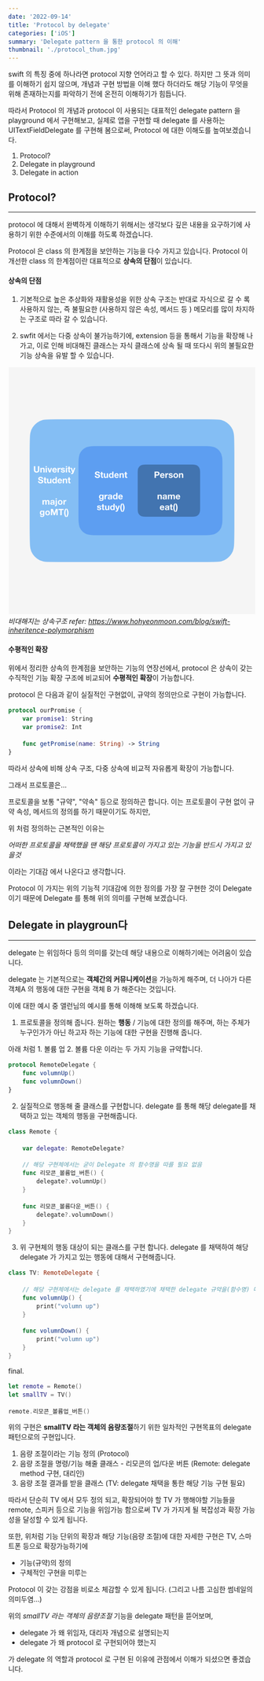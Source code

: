 ```yaml
---
date: '2022-09-14'
title: 'Protocol by delegate'
categories: ['iOS']
summary: 'Delegate pattern 을 통한 protocol 의 이해'
thumbnail: './protocol_thum.jpg'
---
```



swift 의 특징 중에 하나라면 protocol 지향 언어라고 할 수 있다. 하지만 그 뜻과 의미를 이해하기 쉽지 않으며, 개념과 구현 방법을 이해 했다 하더라도 해당 기능이 무엇을 위해 존재하는지를 파악하기 전에 온전히 이해하기가 힘듭니다.

따라서 Protocol 의 개념과 protocol 이 사용되는 대표적인 delegate pattern 을 playground 에서 구현해보고, 실제로 앱을 구현할 때 delegate 를 사용하는 UITextFieldDelegate 를 구현해 봄으로써, Protocol 에 대한 이해도를 높여보겠습니다. 

1. Protocol?
2. Delegate in playground
3. Delegate in action




## Protocol? 
---

protocol 에 대해서 완벽하게 이해하기 위해서는 생각보다 깊은 내용을 요구하기에 사용하기 위한 수준에서의 이해를 하도록 하겠습니다. 


Protocol 은 class 의 한계점을 보안하는 기능을 다수 가지고 있습니다. 
Protocol 이 개선한 class 의 한계점이란 대표적으로 **상속의 단점**이 있습니다. 

#### 상속의 단점

1. 기본적으로 높은 추상화와 재활용성을 위한 상속 구조는 반대로 자식으로 갈 수 록 사용하지 않는, 즉 불필요한 (사용하지 않은 속성, 메서드 등 ) 메모리를 많이 차지하는 구조로 따라 갈 수 있습니다. 

2. swfit 에서는 다중 상속이 불가능하기에, extension 등을 통해서 기능을 확장해 나가고, 이로 인해 비대해진 클래스는 자식 클래스에 상속 될 때 또다시 위의 불필요한 기능 상속을 유발 할 수 있습니다. 


![Imgae](./assets/protocol1.png)
*비대해지는 상속구조 refer: https://www.hohyeonmoon.com/blog/swift-inheritence-polymorphism*



#### 수평적인 확장

위에서 정리한 상속의 한계점을 보안하는 기능의 연장선에서, protocol 은 상속이 갖는 수직적인 기능 확장 구조에 비교되어 **수평적인 확장**이 가능합니다. 


protocol 은 다음과 같이 실질적인 구현없이, 규약의 정의만으로 구현이 가능합니다. 

```swift
protocol ourPromise {
	var promise1: String
	var promise2: Int

	func getPromise(name: String) -> String
}
```

따라서 상속에 비해 상속 구조, 다중 상속에 비교적 자유롭게 확장이 가능합니다. 




그래서 프로토콜은...


프로토콜을 보통 "규약", "약속" 등으로 정의하곤 합니다. 이는 프로토콜이 구현 없이 규약 속성, 메서드의 정의를 하기 때문이기도 하지만, 

위 처럼 정의하는 근본적인 이유는 

*어떠한 프로토콜을 채택했을 땐 해당 프로토콜이 가지고 있는 기능을 반드시 가지고 있을것*

이라는 기대감 에서 나온다고 생각합니다. 



Protocol 이 가지는 위의 기능적 기대감에 의한 정의를 가장 잘 구현한 것이 Delegate 이기 때문에 Delegate 를 통해 위의 의미를 구현해 보겠습니다. 



## Delegate in playgroun다
---

delegate 는 위임하다 등의 의미를 갖는데 해당 내용으로 이해하기에는 어려움이 있습니다. 

delegate 는 기본적으로는 **객체간의 커뮤니케이션**을 가능하게 해주며, 더 나아가 다른 객체A 의 행동에 대한 구현을 객체 B 가 해준다는 것입니다. 

이에 대한 예시 중 앨런님의 예시를 통해 이해해 보도록 하겠습니다. 



1. 프로토콜을 정의해 줍니다. 
원하는 **행동** / 기능에 대한 정의를 해주며, 하는 주체가 누구인가가 아닌 하고자 하는 기능에 대한 구현을 진행해 줍니다.

아래 처럼 1. 볼륨 업 2. 볼륨 다운 이라는 두 가지 기능을 규약합니다. 

```swift
protocol RemoteDelegate {
	func volumnUp()
	func volumnDown()
}
```


2. 실질적으로 행동해 줄 클래스를 구현합니다. 
delegate 를 통해 해당 delegate를 채택하고 있는 객체의 행동을 구현해줍니다. 


```swift
class Remote {

	var delegate: RemoteDelegate?

	// 해당 구현체에서는 굳이 Delegate 의 함수명을 따를 필요 없음
	func 리모콘_볼륨업_버튼() {
		delegate?.volumnUp()
	}
	
	func 리모콘_볼륨다운_버튼() {
		delegate?.volumnDown()
	}
}
```


3. 위 구현체의 행동 대상이 되는 클래스를 구현 합니다. 
delegate 를 채택하여 해당 delegate 가 가지고 있는 행동에 대해서 구현해줍니다. 


```swift
class TV: RemoteDelegate {

	// 해당 구현체에서는 delegate 를 채택하였기에 채택한 delegate 규약을(함수명) 따라야 한다. 
	func volumnUp() {
		print("volumn up")
	}

	func volumnDown() {
		print("volumn up")
	}
}
```


final.

```swift
let remote = Remote()
let smallTV = TV()

remote.리모콘_볼륨업_버튼()
```


위의 구현은 **smallTV 라는 객체의 음량조절**하기 위한 일차적인 구현목표의 delegate 패턴으로의 구현입니다. 

1. 음량 조절이라는 기능 정의 (Protocol)
2. 음량 조절을 명령/기능 해줄 클래스 - 리모콘의 업/다운 버튼 (Remote: delegate method 구현, 대리인)
3. 음량 조절 결과를 받을 클래스 (TV: delegate 채택을 통한 해당 기능 구현 필요)

따라서 단순히 TV 에서 모두 정의 되고, 확장되어야 할 TV 가 행해야할 기능들을 remote, 스피커 등으로  기능을 위임가능 함으로써 TV 가 가지게 될 복잡성과 확장 가능성을 달성할 수 있게 됩니다. 



또한, 위처럼 기능 단위의 확장과 해당 기능(음량 조절)에 대한 자세한 구현은 TV, 스마트폰  등으로 확장가능하기에 

* 기능(규약)의 정의 
* 구체적인 구현을 미루는

Protocol 이 갖는 강점을 비로소 체감할 수 있게 됩니다. (그리고 나름 고심한 썸네일의 의미두염...)



위의 *smallTV 라는 객체의 음량조절* 기능을 delegate 패턴을 뜯어보며, 

* delegate 가 왜 위임자, 대리자 개념으로 설명되는지
* delegate 가 왜 protocol 로 구현되어야 했는지

가 delegate 의 역할과 protocol 로 구현 된 이유에 관점에서 이해가 되셨으면 좋겠습니다. 


